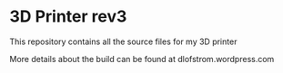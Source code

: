 # 3D Printer rev3

This repository contains all the source files for my 3D printer

More details about the build can be found at dlofstrom.wordpress.com